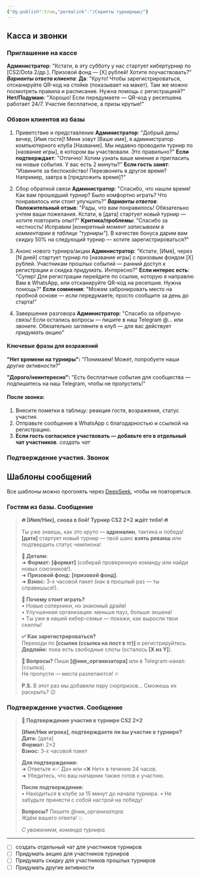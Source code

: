 ```yaml
---
{"dg-publish":true,"permalink":"/Скрипты турнирные/"}
---
```


## Касса и звонки
### Приглашение на кассе
**Администратор**:
"Кстати, в эту субботу у нас стартует кибертурнир по [CS2/Dota 2/др.]. Призовой фонд — [X] рублей! Хотите поучаствовать?"
***Варианты ответа клиента***:
**Да**:
"Круто! Чтобы зарегистрироваться, отсканируйте QR-код на стойке (показывает на макет). Там же можно посмотреть правила и расписание. Нужна помощь с регистрацией?"
**Нет/Подумаю**:
"Хорошо! Если передумаете — QR-код у ресепшена работает 24/7. Участие бесплатное, а призы крутые!"
### Обзвон клиентов из базы
1. Приветствие и представление
	**Администратор**:
	"Добрый день/вечер, [Имя гостя]! Меня зовут [Ваше имя], я администратор компьютерного клуба [Название]. Мы недавно проводили турнир по [название игры], в котором вы участвовали. Это правильно?"
	**Если подтверждает**:
	"Отлично! Хотим узнать ваше мнение и пригласить на новые события. У вас есть 2 минуты?"
	**Если гость занят**:
	"Извините за беспокойство! Перезвонить в другое время? Например, завтра в [предложить время]?"
	
2. Сбор обратной связи
	**Администратор**:
	"Спасибо, что нашли время! Как вам прошедший турнир? Было комфортно играть? Что понравилось или стоит улучшить?"
	***Варианты ответов***:
	**Положительный отзыв**:
	"Рады, что вам понравилось! Обязательно учтем ваши пожелания. Кстати, в [дата] стартует новый турнир — хотите повторить опыт?"
	**Критика/проблемы:**
	"Спасибо за честность! Исправим [конкретный момент  *записываем в комментарии в таблице "турниры"*]. В качестве бонуса дарим вам скидку 50% на следующий турнир — хотите зарегистрироваться?"

3. Анонс нового турнира/акции
	**Администратор**:
	"Кстати, [Имя], через [N дней] стартует турнир по [название игры] с призовым фондом [X] рублей. Участникам прошлых событий — ранний доступ к регистрации и скидка *придумать*. Интересно?"
	**Если интерес есть**:
	"Супер! Для регистрации перейдите по ссылке, которую я направлю Вам в WhatsApp, или отсканируйте QR-код на ресепшне. Нужна помощь?"
	**Если сомнения**:
	"Можем забронировать место на пробной основе — если передумаете, просто сообщите за день до старта!"

4. Завершение разговора
	**Администратор**:
	"Спасибо за обратную связь! Если остались вопросы — пишите в наш Telegram @... или звоните. Обязательно загляните в клуб — для вас действует *придумать акцию*"
#### Ключевые фразы для возражений
**"Нет времени на турниры":**
"Понимаем! Может, попробуете наши *другие активности?*"

**"Дорого/неинтересно":**
"Есть бесплатные события для сообщества — подпишитесь на наш Telegram, чтобы не пропустить!"
#### После звонка:
1. Внесите пометки в таблицу: реакция гостя, возражения, статус участия.
2. Отправьте сообщение в WhatsApp с благодарностью и ссылкой на регистрацию.
3. **Если гость согласился участвовать — добавьте его в отдельный чат участников**. *создать чат* 
### Подтверждение участия. Звонок


## Шаблоны сообщений
Все шаблоны можно прогонять через [DeepSeek](https://chat.deepseek.com), чтобы не повторяться.
### Гостям из базы. Сообщение
> **🔥 [Имя/Ник], снова в бой! Турнир CS2 2×2 ждёт тебя! 🔥**  
> 
> Ты уже знаешь, как это круто — **адреналин**, тактика и победа!  
> **[дата]** стартует новый турнир — твой шанс **взять реванш** или подтвердить статус чемпиона!  
> 
> **🎯 Детали:**  
> ➜ **Формат:** **[формат]** (собирай проверенную команду или найди новых союзников!).  
> ➜ **Призовой фонд:** **[призовой фонд]**.  
> ➜ **Взнос:** 3-х часовой пакет (как в прошлый раз — ты справишься!).  
> 
> **🚀 Почему стоит играть?**  
> • Новые соперники, но знакомый драйв!  
> • Улучшенная организация: меньше пауз, больше экшена!  
> • Ты уже в нашей кибер-семье — покажи, как выросли твои скиллы!  
> 
> **✅ Как зарегистрироваться?**  
> Переходи по **[ссылке (ссылка на пост в тг)]** и регистрируйтесь. 
> **Дедлайн:** пока есть свободные слоты (осталось **[Х из Y]**).  
> 
> **💬 Вопросы?** Пиши **[@ник_организатора]** или в Telegram-канал: [ссылка].  
> Не пропусти — места разлетаются! 🔥  
> 
> **P.S.** В этот раз мы добавили пару сюрпризов… Сможешь их раскрыть? 😉
### Подтверждение участия. Сообщение
> **🔫 Подтверждение участия в турнире CS2 2×2**
> 
> **[Имя/Ник игрока], подтверждаете ли вы участие в турнире?**  
> **Дата:** [дата]  
> **Формат:** 2×2  
> **Взнос:** 3-х часовой пакет
> 
> **Для подтверждения:**  
> ➜ Ответьте «✅ Да» или «❌ Нет» в течение 24 часов.  
> ➜ Убедитесь, что ваш напарник также готов к участию.
> 
> **После подтверждения:**  
> • Находиться в клубе за 15 минут до начала турнира.
> • Не забудьте принести с собой настрой на победу!
> 
> **Вопросы?** Пишите *@ник_организатора*.  
> Ждём вашего ответа! 💥
> 
> _С уважением, команда турнира._
___
- [ ] создать отдельный чат для участников турниров
- [ ] Придумать акцию для участников турниров
- [ ] Придумать скидку для участников прошлых турниров
- [ ] Придумать другие активности
